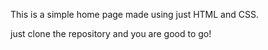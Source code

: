 
This is a simple home page made using just HTML and CSS.

just clone the repository and you are good to go!
